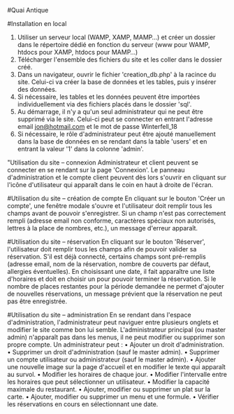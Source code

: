 #Quai Antique

#Installation en local
1.	Utiliser un serveur local (WAMP, XAMP, MAMP…) et créer un dossier dans le répertoire dédié en fonction du serveur (www pour WAMP, htdocs pour XAMP, htdocs pour MAMP…)
2.	Télécharger l'ensemble des fichiers du site et les coller dans le dossier créé.
3.	Dans un navigateur, ouvrir le fichier 'creation_db.php' à la racince du site. Celui-ci va créer la base de données et les tables, puis y insérer des données.
4.	Si nécessaire, les tables et les données peuvent être importées individuellement via des fichiers placés dans le dossier 'sql'.
5.	Au démarrage, il n'y a qu'un seul administrateur qui ne peut être supprimé via le site. Celui-ci peut se connecter en entrant l'adresse email jon@hotmail.com et le mot de passe Winterfell_18
6.	Si nécessaire, le rôle d'administrateur peut être ajouté manuellement dans la base de données en se rendant dans la table 'users' et en entrant la valeur '1' dans la colonne 'admin'.

"Utilisation du site – connexion
Administrateur et client peuvent se connecter en se rendant sur la page 'Connexion'. Le panneau d'administration et le compte client peuvent dès lors s'ouvrir en cliquant sur l'icône d'utilisateur qui apparaît dans le coin en haut à droite de l'écran.

#Utilisation du site – création de compte
En cliquant sur le bouton 'Créer un compte', une fenêtre modale s'ouvre et l'utilisateur doit remplir tous les champs avant de pouvoir s'enregistrer. Si un champ n'est pas correctement rempli (adresse email non conforme, caractères spéciaux non autorisés, lettres à la place de nombres, etc.), un message d'erreur apparaît.

#Utilisation du site – réservation
En cliquant sur le bouton 'Réserver', l'utilisateur doit remplir tous les champs afin de pouvoir valider sa réservation. S'il est déjà connecté, certains champs sont pré-remplis (adresse email, nom de la réservation, nombre de couverts par défaut, allergies éventuelles). En choisissant une date, il fait apparaître une liste d'horaires et doit en choisir un pour pouvoir terminer la réservation. Si le nombre de places restantes pour la période demandée ne permet d'ajouter de nouvelles réservations, un message prévient que la réservation ne peut pas être enregistrée.

#Utilisation du site – administration
En se rendant dans l'espace d'administration, l'administrateur peut naviguer entre plusieurs onglets et modifier le site comme bon lui semble. L'administrateur principal (ou master admin) n'apparaît pas dans les menus, il ne peut modifier ou supprimer son propre compte.
Un administrateur peut : 
•	Ajouter un droit d'administration.
•	Supprimer un droit d'administration (sauf le master admin).
•	Supprimer un compte utilisateur ou administrateur (sauf le master admin).
•	Ajouter une nouvelle image sur la page d'accueil et en modifier le texte qui apparaît au survol.
•	Modifier les horaires de chaque jour.
•	Modifier l'intervalle entre les horaires que peut sélectionner un utilisateur.
•	Modifier la capacité maximale du restaurant.
•	Ajouter, modifier ou supprimer un plat sur la carte.
•	Ajouter, modifier ou supprimer un menu et une formule.
•	Vérifier les réservations en cours en sélectionnant une date.
